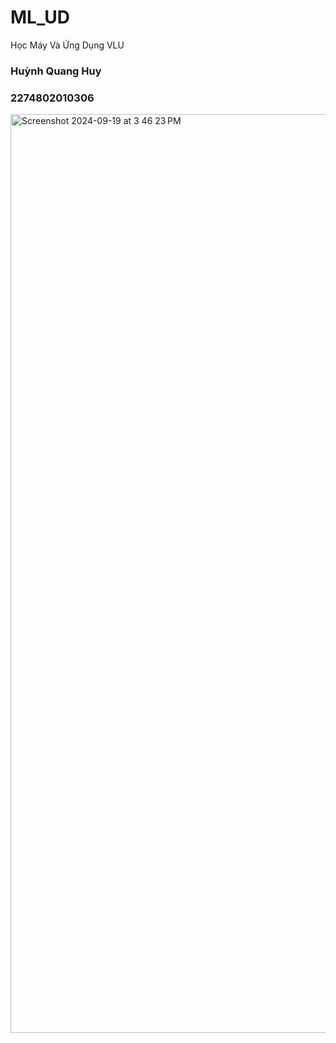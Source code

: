 # ML_UD
Học Máy Và Ứng Dụng VLU
### Huỳnh Quang Huy
### 2274802010306
<img width="1470" alt="Screenshot 2024-09-19 at 3 46 23 PM" src="https://github.com/user-attachments/assets/46718b95-203d-4a7d-9eec-47e404179a6a">
